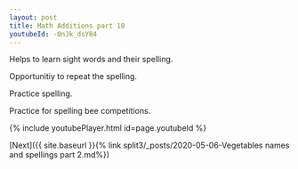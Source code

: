 ```yaml
---
layout: post
title: Math Additions part 10
youtubeId: -0nJk_dsY84
---
```

 
 
Helps to learn sight words and their spelling.

Opportunitiy to repeat the spelling. 

Practice spelling. 
 
Practice for spelling bee competitions. 
 
{% include youtubePlayer.html id=page.youtubeId %}
 
 

[Next]({{ site.baseurl }}{% link  split3/_posts/2020-05-06-Vegetables names and spellings part 2.md%})
 

